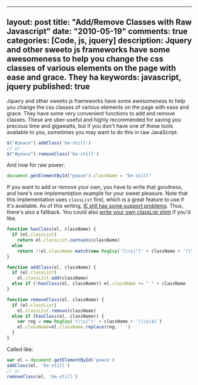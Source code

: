 
---
layout: post
title: "Add/Remove Classes with Raw Javascript"
date: "2010-05-19"
comments: true
categories: [Code, js, jquery]
description: Jquery and other sweeto js frameworks have some awesomeness to help you change the css classes of various elements on the page with ease and grace.  They ha
keywords: javascript, jquery
published: true
---

Jquery and other sweeto js frameworks have some awesomeness to help you change the css classes of various elements on the page with ease and grace.  They have some very convenient functions to add and remove classes.  These are uber-useful and highly recommended for saving you precious time and gigawatts, but if you don't have one of these tools available to you, sometimes you may want to do this in raw JavaScript.

<!--more-->

```javascript
$("#peace").addClass('be-still')
// or
$("#peace").removeClass('be-still')
```

And now for raw power:

```javascript
document.getElementById("peace").className = "be-still"
```

If you want to add or remove your own, you have to write that goodness, and here's one implementation example for your sweet pleasure.  Note that this implementation uses `classList` first, which is a great feature to use if it's available.  As of this writing, [IE still has some support problems](http://caniuse.com/#search=classList).  Thus, there's also a fallback.  You could also [write your own classList shim](https://developer.mozilla.org/en-US/docs/Web/API/Element/classList) if you'd like.

```javascript
function hasClass(el, className) {
  if (el.classList)
    return el.classList.contains(className)
  else
    return !!el.className.match(new RegExp('(\\s|^)' + className + '(\\s|$)'))
}

function addClass(el, className) {
  if (el.classList)
    el.classList.add(className)
  else if (!hasClass(el, className)) el.className += " " + className
}

function removeClass(el, className) {
  if (el.classList)
    el.classList.remove(className)
  else if (hasClass(el, className)) {
    var reg = new RegExp('(\\s|^)' + className + '(\\s|$)')
    el.className=el.className.replace(reg, ' ')
  }
}
```

Called like:

```javascript
var el = document.getElementById('peace')
addClass(el, 'be-still')
// or
removeClass(el, 'be-still')
```




